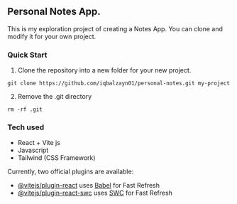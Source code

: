 ## Personal Notes App.

This is my exploration project of creating a Notes App. You can clone and modify it for your own project.

### Quick Start

1. Clone the repository into a new folder for your new project.

```
git clone https://github.com/iqbalzayn01/personal-notes.git my-project
```

2. Remove the .git directory

```
rm -rf .git
```

### Tech used

- React + Vite js
- Javascript
- Tailwind (CSS Framework)

Currently, two official plugins are available:

- [@vitejs/plugin-react](https://github.com/vitejs/vite-plugin-react/blob/main/packages/plugin-react/README.md) uses [Babel](https://babeljs.io/) for Fast Refresh
- [@vitejs/plugin-react-swc](https://github.com/vitejs/vite-plugin-react-swc) uses [SWC](https://swc.rs/) for Fast Refresh
